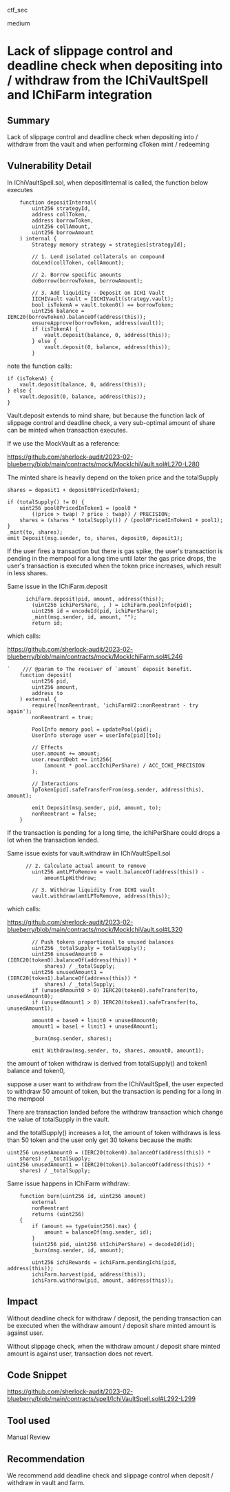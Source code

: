 ctf_sec

medium

# Lack of slippage control and deadline check when depositing into / withdraw from the IChiVaultSpell and IChiFarm integration

## Summary

Lack of slippage control and deadline check when depositing into / withdraw from the vault and when performing cToken mint / redeeming

## Vulnerability Detail

In IChiVaultSpell.sol, when depositInternal is called, the function below executes

```solidity
    function depositInternal(
        uint256 strategyId,
        address collToken,
        address borrowToken,
        uint256 collAmount,
        uint256 borrowAmount
    ) internal {
        Strategy memory strategy = strategies[strategyId];

        // 1. Lend isolated collaterals on compound
        doLend(collToken, collAmount);

        // 2. Borrow specific amounts
        doBorrow(borrowToken, borrowAmount);

        // 3. Add liquidity - Deposit on ICHI Vault
        IICHIVault vault = IICHIVault(strategy.vault);
        bool isTokenA = vault.token0() == borrowToken;
        uint256 balance = IERC20(borrowToken).balanceOf(address(this));
        ensureApprove(borrowToken, address(vault));
        if (isTokenA) {
            vault.deposit(balance, 0, address(this));
        } else {
            vault.deposit(0, balance, address(this));
        }
```

note the function calls:

```solidity
if (isTokenA) {
    vault.deposit(balance, 0, address(this));
} else {
    vault.deposit(0, balance, address(this));
}
```

Vault.deposit extends to mind share, but because the function lack of slippage control and deadline check, a very sub-optimal amount of share can be minted when transaction executes.

If we use the MockVault as a reference:

https://github.com/sherlock-audit/2023-02-blueberry/blob/main/contracts/mock/MockIchiVault.sol#L270-L280

The minted share is heavily depend on the token price and the totalSupply

```solidity
shares = deposit1 + deposit0PricedInToken1;

if (totalSupply() != 0) {
    uint256 pool0PricedInToken1 = (pool0 *
        ((price > twap) ? price : twap)) / PRECISION;
    shares = (shares * totalSupply()) / (pool0PricedInToken1 + pool1);
}
_mint(to, shares);
emit Deposit(msg.sender, to, shares, deposit0, deposit1);
```

If the user fires a transaction but there is gas spike, the user's transaction is pending in the mempool for a long time until later the gas price drops, the user's transaction is executed when the token price increases, which result in less shares.

Same issue in the IChiFarm.deposit

```solidity
      ichiFarm.deposit(pid, amount, address(this));
        (uint256 ichiPerShare, , ) = ichiFarm.poolInfo(pid);
        uint256 id = encodeId(pid, ichiPerShare);
        _mint(msg.sender, id, amount, "");
        return id;
```

which calls:

https://github.com/sherlock-audit/2023-02-blueberry/blob/main/contracts/mock/MockIchiFarm.sol#L246

```solidity
`    /// @param to The receiver of `amount` deposit benefit.
    function deposit(
        uint256 pid,
        uint256 amount,
        address to
    ) external {
        require(!nonReentrant, 'ichiFarmV2::nonReentrant - try again');
        nonReentrant = true;

        PoolInfo memory pool = updatePool(pid);
        UserInfo storage user = userInfo[pid][to];

        // Effects
        user.amount += amount;
        user.rewardDebt += int256(
            (amount * pool.accIchiPerShare) / ACC_ICHI_PRECISION
        );

        // Interactions
        lpToken[pid].safeTransferFrom(msg.sender, address(this), amount);

        emit Deposit(msg.sender, pid, amount, to);
        nonReentrant = false;
    }
```

If the transaction is pending for a long time, the ichiPerShare could drops a lot when the transaction lended.

Same issue exists for vault.withdraw iin IChiVaultSpell.sol

```solidity
      // 2. Calculate actual amount to remove
        uint256 amtLPToRemove = vault.balanceOf(address(this)) -
            amountLpWithdraw;

        // 3. Withdraw liquidity from ICHI vault
        vault.withdraw(amtLPToRemove, address(this));
```

which calls:

https://github.com/sherlock-audit/2023-02-blueberry/blob/main/contracts/mock/MockIchiVault.sol#L320

```solidity
        // Push tokens proportional to unused balances
        uint256 _totalSupply = totalSupply();
        uint256 unusedAmount0 = (IERC20(token0).balanceOf(address(this)) *
            shares) / _totalSupply;
        uint256 unusedAmount1 = (IERC20(token1).balanceOf(address(this)) *
            shares) / _totalSupply;
        if (unusedAmount0 > 0) IERC20(token0).safeTransfer(to, unusedAmount0);
        if (unusedAmount1 > 0) IERC20(token1).safeTransfer(to, unusedAmount1);

        amount0 = base0 + limit0 + unusedAmount0;
        amount1 = base1 + limit1 + unusedAmount1;

        _burn(msg.sender, shares);

        emit Withdraw(msg.sender, to, shares, amount0, amount1);
```

the amount of token withdraw is derived from totalSupply() and token1 balance and token0,

suppose a user want to withdraw from the IChiVaultSpell, the user expected to withdraw 50 amount of token, but the transaction is pending for a long in the mempool 

There are transaction landed before the withdraw transaction which change the value of totalSupply in the vault.

and the totalSupply() increases a lot, the amount of token withdraws is less than 50 token and the user only get 30 tokens because the math:

```solidity
uint256 unusedAmount0 = (IERC20(token0).balanceOf(address(this)) *
    shares) / _totalSupply;
uint256 unusedAmount1 = (IERC20(token1).balanceOf(address(this)) *
    shares) / _totalSupply;
```

Same issue happens in IChiFarm withdraw:

```solidity
    function burn(uint256 id, uint256 amount)
        external
        nonReentrant
        returns (uint256)
    {
        if (amount == type(uint256).max) {
            amount = balanceOf(msg.sender, id);
        }
        (uint256 pid, uint256 stIchiPerShare) = decodeId(id);
        _burn(msg.sender, id, amount);

        uint256 ichiRewards = ichiFarm.pendingIchi(pid, address(this));
        ichiFarm.harvest(pid, address(this));
        ichiFarm.withdraw(pid, amount, address(this));
```

## Impact

Without deadline check for withdraw / deposit, the pending transaction can be executed when the withdraw amount / deposit share minted amount is against user.

Without slippage check, when the withdraw amount / deposit share minted amount is against user, transaction does not revert.

## Code Snippet

https://github.com/sherlock-audit/2023-02-blueberry/blob/main/contracts/spell/IchiVaultSpell.sol#L292-L299

## Tool used

Manual Review

## Recommendation

We recommend add deadline check and slippage control when deposit / withdraw in vault and farm.

